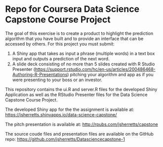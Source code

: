 # Repo for Coursera Data Science Capstone Course Project
The goal of this exercise is to create a product to highlight the prediction algorithm that you have built and to provide an interface that can be accessed by others. For this project you must submit:

1. A Shiny app that takes as input a phrase (multiple words) in a text box input and outputs a prediction of the next word.
2. A slide deck consisting of no more than 5 slides created with R Studio Presenter (https://support.rstudio.com/hc/en-us/articles/200486468-Authoring-R-Presentations) pitching your algorithm and app as if you were presenting to your boss or an investor.



This repository contains the ui.R and server.R files for the developed Shiny Application as well as the RStudio Presenter files for the Data Science Capstone Course Project.

The developed Shiny app for the the assignment is available at: https://jsherretts.shinyapps.io/data-science-capstone/

The pitch presentation is available at: http://rpubs.com/jsherretts/capstone

The source coude files and presentation files are available on the GitHub repo: https://github.com/jsherretts/Datasciencecapstone-1
